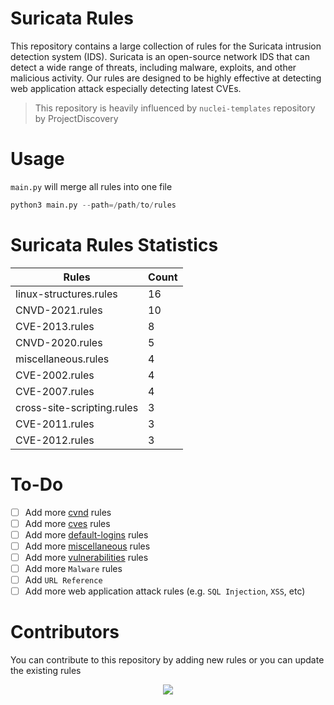 # Suricata Rules

This repository contains a large collection of rules for the Suricata intrusion detection system (IDS). Suricata is an open-source network IDS that can detect a wide range of threats, including malware, exploits, and other malicious activity. Our rules are designed to be highly effective at detecting web application attack especially detecting latest CVEs.

> This repository is heavily influenced by `nuclei-templates` repository by ProjectDiscovery

# Usage

`main.py` will merge all rules into one file

```python
python3 main.py --path=/path/to/rules
```

# Suricata Rules Statistics

| Rules | Count |
| ----- | ----- |
| linux-structures.rules | 16 |
| CNVD-2021.rules | 10 |
| CVE-2013.rules | 8 |
| CNVD-2020.rules | 5 |
| miscellaneous.rules | 4 |
| CVE-2002.rules | 4 |
| CVE-2007.rules | 4 |
| cross-site-scripting.rules | 3 |
| CVE-2011.rules | 3 |
| CVE-2012.rules | 3 |

# To-Do

- [ ] Add more [cvnd](https://github.com/projectdiscovery/nuclei-templates/tree/main/http/cvnd) rules
- [ ] Add more [cves](https://github.com/projectdiscovery/nuclei-templates/tree/main/http/cves) rules
- [ ] Add more [default-logins](https://github.com/projectdiscovery/nuclei-templates/tree/main/http/default-logins) rules
- [ ] Add more [miscellaneous](https://github.com/projectdiscovery/nuclei-templates/tree/main/http/miscellaneous) rules
- [ ] Add more [vulnerabilities](https://github.com/projectdiscovery/nuclei-templates/tree/main/http/vulnerabilities) rules
- [ ] Add more `Malware` rules
- [ ] Add `URL Reference`
- [ ] Add more web application attack rules (e.g. `SQL Injection`, `XSS`, etc)

# Contributors

You can contribute to this repository by adding new rules or you can update the existing rules

<p align="center">
<a href="https://github.com/daffainfo/suricata-rules/graphs/contributors">
  <img src="https://contrib.rocks/image?repo=daffainfo/suricata-rules&max=25">
</a>
</p>


